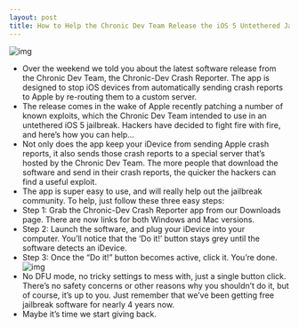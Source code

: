 ```yaml
---
layout: post
title: How to Help the Chronic Dev Team Release the iOS 5 Untethered Jailbreak
---
```

![img](http://media.idownloadblog.com/wp-content/uploads/2011/11/reporter.jpg)
* Over the weekend we told you about the latest software release from the Chronic Dev Team, the Chronic-Dev Crash Reporter. The app is designed to stop iOS devices from automatically sending crash reports to Apple by re-routing them to a custom server.
* The release comes in the wake of Apple recently patching a number of known exploits, which the Chronic Dev Team intended to use in an untethered iOS 5 jailbreak. Hackers have decided to fight fire with fire, and here’s how you can help…
* Not only does the app keep your iDevice from sending Apple crash reports, it also sends those crash reports to a special server that’s hosted by the Chronic Dev Team. The more people that download the software and send in their crash reports, the quicker the hackers can find a useful exploit.
* The app is super easy to use, and will really help out the jailbreak community. To help, just follow these three easy steps:
* Step 1: Grab the Chronic-Dev Crash Reporter app from our Downloads page. There are now links for both Windows and Mac versions.
* Step 2: Launch the software, and plug your iDevice into your computer. You’ll notice that the ‘Do it!’ button stays grey until the software detects an iDevice.
* Step 3: Once the “Do it!” button becomes active, click it. You’re done.
![img](http://media.idownloadblog.com/wp-content/uploads/2011/11/Screen-Shot-2011-11-28-at-3.07.23-PM-e1322510952556.jpg)
* No DFU mode, no tricky settings to mess with, just a single button click. There’s no safety concerns or other reasons why you shouldn’t do it, but of course, it’s up to you. Just remember that we’ve been getting free jailbreak software for nearly 4 years now.
* Maybe it’s time we start giving back.

